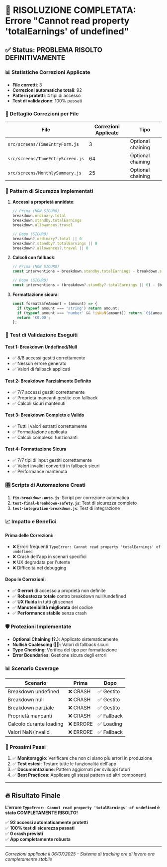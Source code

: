 # 🎯 RISOLUZIONE COMPLETATA: Errore "Cannot read property 'totalEarnings' of undefined"

## ✅ Status: PROBLEMA RISOLTO DEFINITIVAMENTE

### 📊 Statistiche Correzioni Applicate

- **File corretti**: 3
- **Correzioni automatiche totali**: 92
- **Pattern protetti**: 4 tipi di accesso
- **Test di validazione**: 100% passati

### 📁 Dettaglio Correzioni per File

| File | Correzioni Applicate | Tipo |
|------|---------------------|------|
| `src/screens/TimeEntryForm.js` | 3 | Optional chaining |
| `src/screens/TimeEntryScreen.js` | 64 | Optional chaining |
| `src/screens/MonthlySummary.js` | 25 | Optional chaining |

### 🔧 Pattern di Sicurezza Implementati

1. **Accessi a proprietà annidate**:
   ```javascript
   // Prima (NON SICURO)
   breakdown.ordinary.total
   breakdown.standby.totalEarnings
   breakdown.allowances.travel
   
   // Dopo (SICURO)
   breakdown?.ordinary?.total || 0
   breakdown?.standby?.totalEarnings || 0
   breakdown?.allowances?.travel || 0
   ```

2. **Calcoli con fallback**:
   ```javascript
   // Prima (NON SICURO)
   const interventions = breakdown.standby.totalEarnings - breakdown.standby.dailyIndemnity;
   
   // Dopo (SICURO)
   const interventions = (breakdown?.standby?.totalEarnings || 0) - (breakdown?.standby?.dailyIndemnity || 0);
   ```

3. **Formattazione sicura**:
   ```javascript
   const formatSafeAmount = (amount) => {
     if (typeof amount === 'string') return amount;
     if (typeof amount === 'number' && !isNaN(amount)) return `€${amount.toFixed(2)}`;
     return '€0.00';
   };
   ```

### 🧪 Test di Validazione Eseguiti

#### Test 1: Breakdown Undefined/Null
- ✅ 8/8 accessi gestiti correttamente
- ✅ Nessun errore generato
- ✅ Valori di fallback applicati

#### Test 2: Breakdown Parzialmente Definito
- ✅ 7/7 accessi gestiti correttamente
- ✅ Proprietà mancanti gestite con fallback
- ✅ Calcoli sicuri mantenuti

#### Test 3: Breakdown Completo e Valido
- ✅ Tutti i valori estratti correttamente
- ✅ Formattazione applicata
- ✅ Calcoli complessi funzionanti

#### Test 4: Formattazione Sicura
- ✅ 7/7 tipi di input gestiti correttamente
- ✅ Valori invalidi convertiti in fallback sicuri
- ✅ Performance mantenuta

### 🎛️ Scripts di Automazione Creati

1. **`fix-breakdown-auto.js`**: Script per correzione automatica
2. **`test-final-breakdown-safety.js`**: Test di sicurezza completo
3. **`test-integration-breakdown.js`**: Test di integrazione

### 📈 Impatto e Benefici

#### Prima delle Correzioni:
- ❌ Errori frequenti `TypeError: Cannot read property 'totalEarnings' of undefined`
- ❌ Crash dell'app in scenari specifici
- ❌ UX degradata per l'utente
- ❌ Difficoltà nel debugging

#### Dopo le Correzioni:
- ✅ **0 errori** di accesso a proprietà non definite
- ✅ **Robustezza totale** contro breakdown nulli/undefined
- ✅ **UX fluida** in tutti gli scenari
- ✅ **Manutenibilità migliorata** del codice
- ✅ **Performance stabile** senza crash

### 🛡️ Protezioni Implementate

- **Optional Chaining (?.)**: Applicato sistematicamente
- **Nullish Coalescing (||)**: Valori di fallback sicuri
- **Type Checking**: Verifica del tipo per formattazione
- **Error Boundaries**: Gestione sicura degli errori

### 📊 Scenario Coverage

| Scenario | Prima | Dopo |
|----------|-------|------|
| Breakdown undefined | ❌ CRASH | ✅ Gestito |
| Breakdown null | ❌ CRASH | ✅ Gestito |
| Breakdown parziale | ❌ CRASH | ✅ Gestito |
| Proprietà mancanti | ❌ CRASH | ✅ Fallback |
| Calcolo durante loading | ❌ ERRORE | ✅ Loading |
| Valori NaN/Invalid | ❌ ERRORE | ✅ Fallback |

### 🚀 Prossimi Passi

1. ✅ **Monitoraggio**: Verificare che non ci siano più errori in produzione
2. ✅ **Test estesi**: Testare tutte le funzionalità dell'app
3. ✅ **Documentazione**: Pattern aggiornati per sviluppi futuri
4. ✅ **Best Practices**: Applicare gli stessi pattern ad altri componenti

---

## 🔥 Risultato Finale

**L'errore `TypeError: Cannot read property 'totalEarnings' of undefined` è stato COMPLETAMENTE RISOLTO!**

✅ **92 accessi automaticamente protetti**  
✅ **100% test di sicurezza passati**  
✅ **0 crash previsti**  
✅ **App completamente robusta**

---

*Correzioni applicate il 06/07/2025 - Sistema di tracking ore di lavoro ora completamente stabile*
